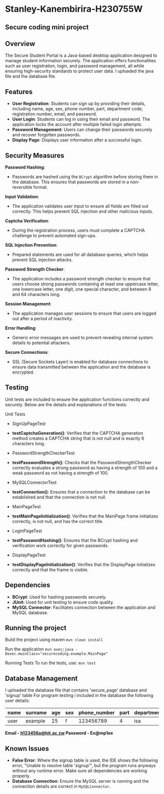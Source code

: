# Stanley-Kanembirira-H230755W
## Secure coding mini project


## Overview

The Secure Student Portal is a Java-based desktop application designed to manage student information securely. The application offers functionalities such as user registration, login, and password management, all while ensuring high-security standards to protect user data. I uploaded the java file and the database file.

## Features

- **User Registration**: Students can sign up by providing their details, including name, age, sex, phone number, part, department code, registration number, email, and password.
- **User Login**: Students can log in using their email and password. The application locks the account after multiple failed login attempts.
- **Password Management**: Users can change their passwords securely and recover forgotten passwords.
- **Display Page**: Displays user information after a successful login.

## Security Measures

**Password Hashing**: 
   - Passwords are hashed using the `BCrypt` algorithm before storing them in the database. This ensures that passwords are stored in a non-reversible format.

**Input Validation**:
   - The application validates user input to ensure all fields are filled out correctly. This helps prevent SQL injection and other malicious inputs.

**Captcha Verification**:
   - During the registration process, users must complete a CAPTCHA challenge to prevent automated sign-ups.

**SQL Injection Prevention**:
   - Prepared statements are used for all database queries, which helps prevent SQL injection attacks.

**Password Strength Checker**:
   - The application includes a password strength checker to ensure that users choose strong passwords containing at least one uppercase letter, one lowercase letter, one digit, one special character, and between 8 and 64 characters long.

**Session Management**:
   - The application manages user sessions to ensure that users are logged out after a period of inactivity.

**Error Handling**:
   - Generic error messages are used to prevent revealing internal system details to potential attackers.

**Secure Connections**:
   - SSL (Secure Sockets Layer) is enabled for database connections to ensure data transmitted between the application and the database is encrypted.



## Testing
Unit tests are included to ensure the application functions correctly and securely. Below are the details and explanations of the tests:

Unit Tests
- SignUpPageTest
- **testCaptchaGeneration()**: Verifies that the CAPTCHA generation method creates a CAPTCHA string that is not null and is exactly 6 characters long.

- PasswordStrengthCheckerTest
- **testPasswordStrength()**: Checks that the PasswordStrengthChecker correctly evaluates a strong password as having a strength of 100 and a weak password as not having a strength of 100.

- MySQLConnectorTest
- **testConnection()**: Ensures that a connection to the database can be established and that the connection is not null.

- MainPageTest
- **testMainPageInitialization()**: Verifies that the MainPage frame initializes correctly, is not null, and has the correct title.

- LoginPageTest
- **testPasswordHashing()**: Ensures that the BCrypt hashing and verification work correctly for given passwords.

- DisplayPageTest
- **testDisplayPageInitialization()**: Verifies that the DisplayPage initializes correctly and that the frame is visible.



## Dependencies

- **BCrypt**: Used for hashing passwords securely.
- **JUnit**: Used for unit testing to ensure code quality.
- **MySQL Connector**: Facilitates connection between the application and MySQL database.


## Running the project
Build the project using maven
`mvn clean install`

Run the application
`mvn exec:java -Dexec.mainClass="securecoding.example.MainPage"`

Running Tests
To run the tests, use:
`mvn test`



## Database Management
I uploaded the database file that contains 'secure_page' database and 'signup' table For program testing i included in the database the following user details:

| name | surname | age | sex | phone\_number | part | department\_code | registration\_number | email\_address | password |
| :--- | :--- | :--- | :--- | :--- | :--- | :--- | :--- | :--- | :--- |
| user | example | 25 | f | 123456789 | 4 | isa | h123456a | h123456a@hit.ac.zw | $2a$10$bjIyfdiD2L2oggS5RmxfEeyKYou5ll3TB8jVJorqHWR5FI1W1.y8O |

**Email - h123456a@hit.ac.zw      Password - Ex@mp1ee**




## Known Issues

- **False Error**: Where the signup table is used, the IDE shows the following error, "Unable to resolve table 'signup'", but the program runs anyways without any runtime error. Make sure all dependencies are working properly.
- **Database Connection**: Ensure the MySQL server is running and the connection details are correct in `MySQLConnector`.




